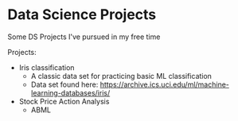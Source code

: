 # Data Science Projects
Some DS Projects I've pursued in my free time

Projects:
- Iris classification
  - A classic data set for practicing basic ML classification
  - Data set found here: https://archive.ics.uci.edu/ml/machine-learning-databases/iris/
- Stock Price Action Analysis
  - ABML 
